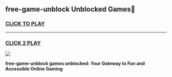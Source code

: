 
## free-game-unblock Unblocked Games👋
<h3>
<a href="https://news.freeplayer.one?title=free-game-unblock&ref=16F">CLICK TO PLAY</a></h3>
<hr>

<h3>
<a href="https://news.freeplayer.one?title=free-game-unblock&ref=16F">CLICK 2 PLAY</a>
  
</h3>

<a href="https://news.freeplayer.one?title=free-game-unblock&ref=16F/"><img src="https://clearcache.store/games.png"></a>


**free-game-unblock games unblocked: Your Gateway to Fun and Accessible Online Gaming**
